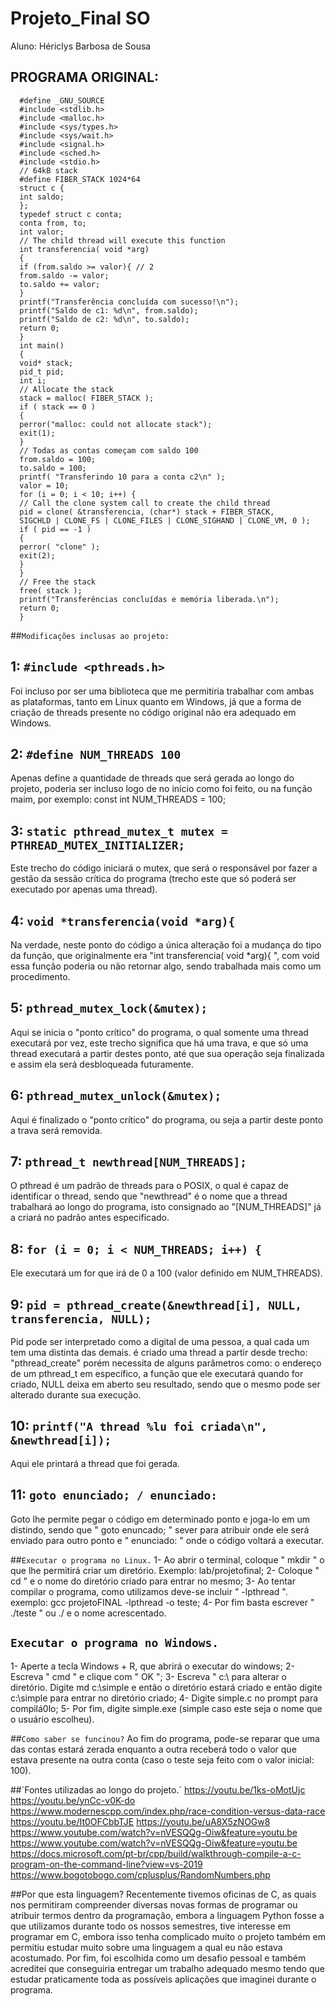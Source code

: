 # Projeto_Final SO

Aluno: Hériclys Barbosa de Sousa


## PROGRAMA ORIGINAL:

      #define _GNU_SOURCE
      #include <stdlib.h>
      #include <malloc.h>
      #include <sys/types.h>
      #include <sys/wait.h>
      #include <signal.h>
      #include <sched.h>
      #include <stdio.h>
      // 64kB stack
      #define FIBER_STACK 1024*64
      struct c {
      int saldo;
      };
      typedef struct c conta;
      conta from, to;
      int valor;
      // The child thread will execute this function
      int transferencia( void *arg)
      {
      if (from.saldo >= valor){ // 2
      from.saldo -= valor;
      to.saldo += valor;
      }
      printf("Transferência concluída com sucesso!\n");
      printf("Saldo de c1: %d\n", from.saldo);
      printf("Saldo de c2: %d\n", to.saldo);
      return 0;
      }
      int main()
      {
      void* stack;
      pid_t pid;
      int i;
      // Allocate the stack
      stack = malloc( FIBER_STACK );
      if ( stack == 0 )
      {
      perror("malloc: could not allocate stack");
      exit(1);
      }
      // Todas as contas começam com saldo 100
      from.saldo = 100;
      to.saldo = 100;
      printf( "Transferindo 10 para a conta c2\n" );
      valor = 10;
      for (i = 0; i < 10; i++) {
      // Call the clone system call to create the child thread
      pid = clone( &transferencia, (char*) stack + FIBER_STACK,
      SIGCHLD | CLONE_FS | CLONE_FILES | CLONE_SIGHAND | CLONE_VM, 0 );
      if ( pid == -1 )
      {
      perror( "clone" );
      exit(2);
      }
      }
      // Free the stack
      free( stack );
      printf("Transferências concluídas e memória liberada.\n");
      return 0;
      }

##`Modificações inclusas ao projeto:`

## 1: `#include <pthreads.h>` 
Foi incluso por ser uma biblioteca que me permitiria trabalhar com ambas as plataformas, tanto 
em Linux quanto em Windows, já que a forma de criação de threads presente no código 
original não era adequado em Windows.

## 2: `#define NUM_THREADS 100`
Apenas define a quantidade de threads que será gerada ao longo do projeto, poderia ser incluso
logo de no início como foi feito, ou na função maim, por exemplo: const int NUM_THREADS = 100;

## 3: `static pthread_mutex_t mutex = PTHREAD_MUTEX_INITIALIZER;`
Este trecho do código iniciará o mutex, que será o responsável por fazer a gestão da sessão crítica
do programa (trecho este que só poderá ser executado por apenas uma thread).

## 4: `void *transferencia(void *arg){ `
Na verdade, neste ponto do código a única alteração foi a mudança do tipo
da função, que originalmente era "int transferencia( void *arg){ ", com void
essa função poderia ou não retornar algo, sendo trabalhada mais como um procedimento.

## 5: `pthread_mutex_lock(&mutex); ` 
Aqui se inicia o "ponto crítico" do programa, o qual somente uma thread executará por vez,
este trecho significa que há uma trava, e que só uma thread executará a partir destes ponto,
até que sua operação seja finalizada e assim ela será desbloqueada futuramente.

## 6: `pthread_mutex_unlock(&mutex); `
Aqui é finalizado o "ponto crítico" do programa, ou seja a partir deste ponto a trava será removida.

## 7: `pthread_t newthread[NUM_THREADS]; `
O pthread é um padrão de threads para o POSIX, o qual é capaz de identificar o thread, sendo que 
"newthread" é o nome que a thread trabalhará ao longo do programa, isto consignado ao "[NUM_THREADS]" já
a criará no padrão antes especificado.

## 8: `for (i = 0; i < NUM_THREADS; i++) {`
Ele executará um for que irá de 0 a 100 (valor definido em NUM_THREADS).

## 9: `pid = pthread_create(&newthread[i], NULL, transferencia, NULL);`
Pid pode ser interpretado como a digital de uma pessoa, a qual cada um tem uma distinta das demais.
é criado uma thread a partir desde trecho: "pthread_create" porém necessita de alguns parâmetros como:
o endereço de um pthread_t em específico, a função que ele executará quando for criado, NULL deixa em aberto 
seu resultado, sendo que o mesmo pode ser alterado durante sua execução.

## 10: `printf("A thread %lu foi criada\n", &newthread[i]);`
Aqui ele printará a thread que foi gerada.

## 11: `goto enunciado; / enunciado:`
Goto lhe permite pegar o código em determinado ponto e joga-lo em um distindo, sendo que " goto enuncado; "
sever para atribuir onde ele será enviado para outro ponto e " enunciado: " onde o código voltará a executar.

##`Executar o programa no Linux.`
1- Ao abrir o terminal, coloque " mkdir " o que lhe permitirá criar um diretório. Exemplo: lab/projetofinal;
2- Coloque " cd " e o nome do diretório criado para entrar no mesmo;
3- Ao tentar compilar o programa, como utilizamos <pthread> deve-se incluir " -lpthread ". exemplo: gcc projetoFINAL -lpthread -o teste;
4- Por fim basta escrever " ./teste " ou ./ e o nome acrescentado.
      
## `Executar o programa no Windows.`
1- Aperte a tecla Windows + R, que abrirá o executar do windows;
2- Escreva " cmd " e clique com " OK ";
3- Escreva " c:\ para alterar o diretório. Digite  md c:\simple e então o diretório estará criado e então digite c:\simple
para entrar no diretório criado;
4- Digite simple.c no prompt para compilá0lo;
5- Por fim, digite simple.exe (simple caso este seja o nome que o usuário escolheu).

##`Como saber se funcinou?`
Ao fim do programa, pode-se reparar que uma das contas estará zerada enquanto a outra receberá todo o valor que estava presente
na outra conta (caso o teste seja feito com o valor inicial: 100).

##´Fontes utilizadas ao longo do projeto.´
https://youtu.be/1ks-oMotUjc
https://youtu.be/ynCc-v0K-do
https://www.modernescpp.com/index.php/race-condition-versus-data-race
https://youtu.be/It0OFCbbTJE
https://youtu.be/uA8X5zNOGw8
https://www.youtube.com/watch?v=nVESQQg-Oiw&feature=youtu.be
https://www.youtube.com/watch?v=nVESQQg-Oiw&feature=youtu.be
https://docs.microsoft.com/pt-br/cpp/build/walkthrough-compile-a-c-program-on-the-command-line?view=vs-2019
https://www.bogotobogo.com/cplusplus/RandomNumbers.php

##Por que esta linguagem?
Recentemente tivemos oficinas de C, as quais nos permitiram compreender diversas novas formas de programar ou
atribuir termos dentro da programação, embora a linguagem Python fosse a que utilizamos durante todo os nossos
semestres, tive interesse em programar em C, embora isso tenha complicado muito o projeto também em permitiu
estudar muito sobre uma linguagem a qual eu não estava acostumado. Por fim, foi escolhida como um desafio pessoal
e também acreditei que conseguiria entregar um trabalho adequado mesmo tendo que estudar praticamente toda as possíveis
aplicações que imaginei durante o programa.





